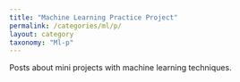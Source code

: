 ```yaml
---
title: "Machine Learning Practice Project"
permalink: /categories/ml/p/
layout: category
taxonomy: "Ml-p"
---
```


Posts about mini projects with machine learning techniques.
